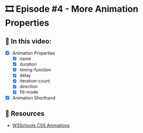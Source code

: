 # 🎞️ Episode #4 - More Animation Properties

## 📝 In this video:
- [x] Animation Properties
  - [x] name
  - [x] duration
  - [x] timing-function
  - [x] delay
  - [x] iteration-count
  - [x] direction
  - [x] fill-mode
- [x] Animation Shorthand

## 🔗 Resources
- [W3Schools CSS Animations](https://www.w3schools.com/css/css3_animations.asp)
